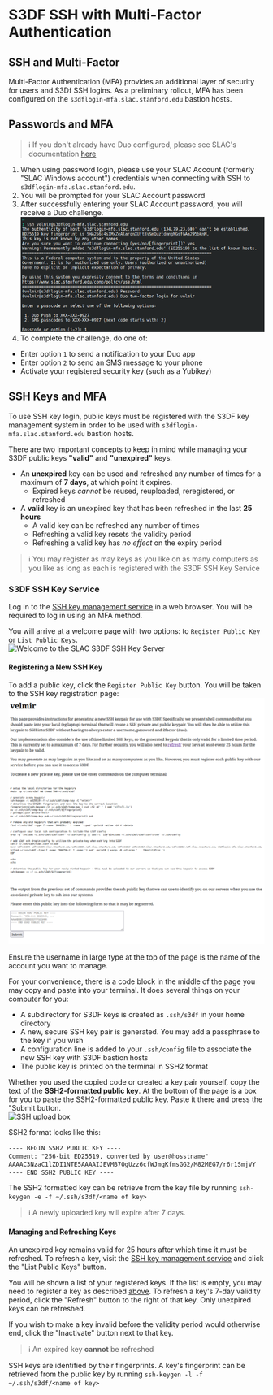 # S3DF SSH with Multi-Factor Authentication

## SSH and Multi-Factor
Multi-Factor Authentication (MFA) provides an additional layer of security for users and S3Df SSH logins. As a preliminary rollout, MFA has been configured on the `s3dflogin-mfa.slac.stanford.edu` bastion hosts.

## Passwords and MFA
>ℹ️ If you don't already have Duo configured, please see SLAC's documentation [here](https://it.slac.stanford.edu/support/KB0010216)

1. When using password login, please use your SLAC Account (formerly "SLAC Windows account") credentials when connecting with SSH to `s3dflogin-mfa.slac.stanford.edu`.
2. You will be prompted for your SLAC Account password
3. After successfully entering your SLAC Account password, you will receive a Duo challenge. ![duo challenge prompt](assets/sshmfa_duo_challenge.png)
4. To complete the challenge, do one of:
  * Enter option `1` to send a notification to your Duo app
  * Enter option `2` to send an SMS message to your phone
  * Activate your registered security key (such as a Yubikey)

## SSH Keys and MFA
To use SSH key login, public keys must be registered with the S3DF key management system in order to be used with `s3dflogin-mfa.slac.stanford.edu` bastion hosts.

There are two important concepts to keep in mind while managing your S3DF public keys **"valid"** and **"unexpired"** keys.
* An **unexpired** key can be used and refreshed any number of times for a maximum of **7 days**, at which point it expires.
  * Expired keys *cannot* be reused, reuploaded, reregistered, or refreshed
* A **valid** key is an unexpired key that has been refreshed in the last **25 hours**
  * A valid key can be refreshed any number of times
  * Refreshing a valid key resets the validity period
  * Refreshing a valid key has *no effect* on the expiry period

>ℹ️ You may register as may keys as you like on as many computers as you like as long as each is registered with the S3DF SSH Key Service

### S3DF SSH Key Service
Log in to the [SSH key management service](https://s3df-sshkeys.slac.stanford.edu) in a web browser. You will be required to log in using an MFA method.

You will arrive at a welcome page with two options: to `Register Public Key` or `List Public Keys`.  
![Welcome to the SLAC S3DF SSH Key Server](assets/sshmfa_welcome.ping)

#### Registering a New SSH Key
To add a public key, click the `Register Public Key` button. You will be taken to the SSH key registration page:  
![SSH key registration page](assets/sshmfa_upload_page.png)

Ensure the username in large type at the top of the page is the name of the account you want to manage.

For your convenience, there is a code block in the middle of the page you may copy and paste into your terminal.
It does several things on your computer for you:
* A subdirectory for S3DF keys is created as `.ssh/s3df` in your home directory
* A new, secure SSH key pair is generated. You may add a passphrase to the key if you wish
* A configuration line is added to your `.ssh/config` file to associate the new SSH key with S3DF bastion hosts
* The public key is printed on the terminal in SSH2 format

Whether you used the copied code or created a key pair yourself, copy the text of the **SSH2-formatted public key**. At the bottom of the page is a box for you to paste the SSH2-formatted public key. Paste it there and press the "Submit button.  
![SSH upload box](sshmfa_upload_box.png)

SSH2 format looks like this:
```
---- BEGIN SSH2 PUBLIC KEY ----
Comment: "256-bit ED25519, converted by user@hosstname"
AAAAC3NzaC1lZDI1NTE5AAAAIJEVMB7OgUzz6cfWJmgKfmsGG2/M82MEG7/r6r1SmjVY
---- END SSH2 PUBLIC KEY ----
```
The SSH2 formatted key can be retrieve from the key file by running `ssh-keygen -e -f ~/.ssh/s3df/<name of key>`

>ℹ️ A newly uploaded key will expire after 7 days.

#### Managing and Refreshing Keys
An unexpired key remains valid for 25 hours after which time it must be refreshed.
To refresh a key, visit the [SSH key management service](https://s3df-sshkeys.slac.stanford.edu) and click the "List Public Keys" button.

You will be shown a list of your registered keys. If the list is empty, you may need to register a key as described [above](#registering-a-new-ssh-key).
To refresh a key's 7-day validity period, click the "Refresh" button to the right of that key. Only unexpired keys can be refreshed.

If you wish to make a key invalid before the validity period would otherwise end, click the "Inactivate" button next to that key.

>ℹ️ An expired key **cannot** be refreshed

SSH keys are identified by their fingerprints. A key's fingerprint can be retrieved from the public key by running `ssh-keygen -l -f ~/.ssh/s3df/<name of key>`
